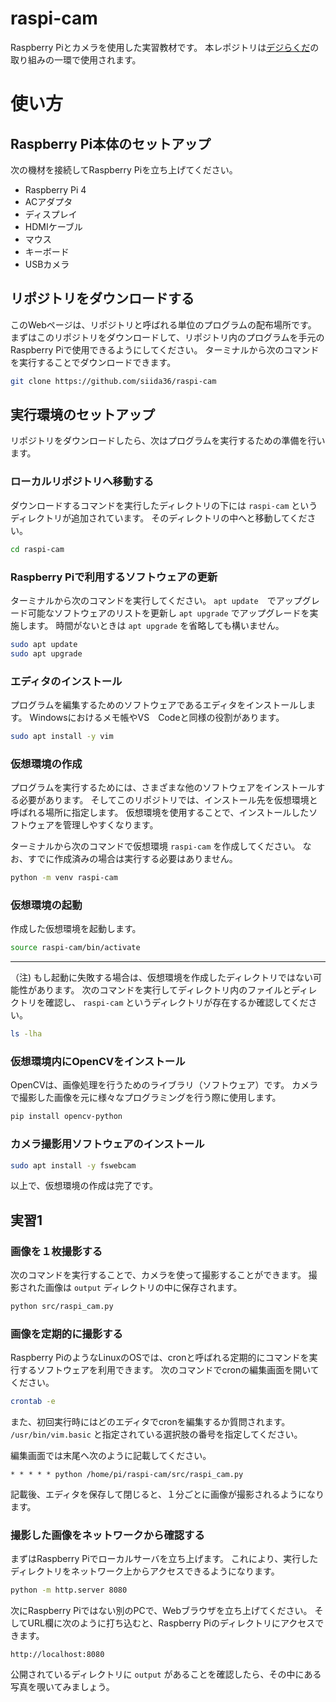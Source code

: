 # raspi-cam

Raspberry Piとカメラを使用した実習教材です。
本レポジトリは[デジらくだ](https://digirakuda.org/)の取り組みの一環で使用されます。

# 使い方

## Raspberry Pi本体のセットアップ

次の機材を接続してRaspberry Piを立ち上げてください。

- Raspberry Pi 4
- ACアダプタ
- ディスプレイ
- HDMIケーブル
- マウス
- キーボード
- USBカメラ

## リポジトリをダウンロードする

このWebページは、リポジトリと呼ばれる単位のプログラムの配布場所です。
まずはこのリポジトリをダウンロードして、リポジトリ内のプログラムを手元のRaspberry Piで使用できるようにしてください。
ターミナルから次のコマンドを実行することでダウンロードできます。

```bash
git clone https://github.com/siida36/raspi-cam
```

## 実行環境のセットアップ

リポジトリをダウンロードしたら、次はプログラムを実行するための準備を行います。

### ローカルリポジトリへ移動する

ダウンロードするコマンドを実行したディレクトリの下には `raspi-cam` というディレクトリが追加されています。
そのディレクトリの中へと移動してください。

```bash
cd raspi-cam
```

### Raspberry Piで利用するソフトウェアの更新

ターミナルから次のコマンドを実行してください。
`apt update`　でアップグレード可能なソフトウェアのリストを更新し `apt upgrade` でアップグレードを実施します。
時間がないときは `apt upgrade` を省略しても構いません。

```bash
sudo apt update
sudo apt upgrade
```

### エディタのインストール

プログラムを編集するためのソフトウェアであるエディタをインストールします。
Windowsにおけるメモ帳やVS　Codeと同様の役割があります。

```bash
sudo apt install -y vim
```

### 仮想環境の作成

プログラムを実行するためには、さまざまな他のソフトウェアをインストールする必要があります。
そしてこのリポジトリでは、インストール先を仮想環境と呼ばれる場所に指定します。
仮想環境を使用することで、インストールしたソフトウェアを管理しやすくなります。

ターミナルから次のコマンドで仮想環境 `raspi-cam` を作成してください。
なお、すでに作成済みの場合は実行する必要はありません。

```bash
python -m venv raspi-cam
```

### 仮想環境の起動

作成した仮想環境を起動します。

```bash
source raspi-cam/bin/activate
```

---

（注) もし起動に失敗する場合は、仮想環境を作成したディレクトリではない可能性があります。
次のコマンドを実行してディレクトリ内のファイルとディレクトリを確認し、 `raspi-cam` というディレクトリが存在するか確認してください。

```bash
ls -lha
```

### 仮想環境内にOpenCVをインストール

OpenCVは、画像処理を行うためのライブラリ（ソフトウェア）です。
カメラで撮影した画像を元に様々なプログラミングを行う際に使用します。

```bash
pip install opencv-python
```

### カメラ撮影用ソフトウェアのインストール

```bash
sudo apt install -y fswebcam
```

以上で、仮想環境の作成は完了です。

## 実習1

### 画像を１枚撮影する

次のコマンドを実行することで、カメラを使って撮影することができます。
撮影された画像は `output` ディレクトリの中に保存されます。

```bash
python src/raspi_cam.py
```

### 画像を定期的に撮影する

Raspberry PiのようなLinuxのOSでは、cronと呼ばれる定期的にコマンドを実行するソフトウェアを利用できます。
次のコマンドでcronの編集画面を開いてください。

```bash
crontab -e
```

また、初回実行時にはどのエディタでcronを編集するか質問されます。 `/usr/bin/vim.basic` と指定されている選択肢の番号を指定してください。

編集画面では末尾へ次のように記載してください。

```crontab
* * * * * python /home/pi/raspi-cam/src/raspi_cam.py
```

記載後、エディタを保存して閉じると、１分ごとに画像が撮影されるようになります。

### 撮影した画像をネットワークから確認する

まずはRaspberry Piでローカルサーバを立ち上げます。
これにより、実行したディレクトリをネットワーク上からアクセスできるようになります。

```bash
python -m http.server 8080
```

次にRaspberry Piではない別のPCで、Webブラウザを立ち上げてください。
そしてURL欄に次のように打ち込むと、Raspberry Piのディレクトリにアクセスできます。

`http://localhost:8080`

公開されているディレクトリに `output` があることを確認したら、その中にある写真を覗いてみましょう。
